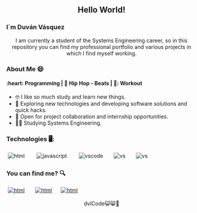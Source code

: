 <h2 align = "center"> Hello World!

<h3 align = "left"> I´m  Duván Vásquez </h3> 


<p align ="center">
 I am currently a student of the Systems Engineering career, so in this repository you can find my professional portfolio and various projects in which I find myself working.
</p>

###  About Me 😄

<h4 align ="left">  :heart: Programming | 🎵 Hip Hop - Beats  | 💪: Workout </h4> 

- 🤓 I like so much study and learn new things. 
- 🤔 Exploring new technologies and developing software solutions and quick hacks.
- 🤗 Open for project collaboration and internship opportunities.
- 👨‍🎓 Studying Systems Engineering.



### Technologies 🖥️:

<p align="left">
 <img src="https://user-images.githubusercontent.com/90654984/167202725-6564e3e7-b0b4-4a7d-96c9-2ca6952f8b20.png" alt="html" style="vertical-align:top; margin:4px">&nbsp;&nbsp;&nbsp;&nbsp;&nbsp;
 <img src="https://user-images.githubusercontent.com/90654984/167202635-7250a944-9eaf-42ea-a02d-42c87521300c.png" alt="javascript" style="vertical-align:top; margin:4px">&nbsp;&nbsp;&nbsp;&nbsp;&nbsp;
 <img src="https://user-images.githubusercontent.com/90654984/166990873-30ddef2e-e476-4847-903b-c81d4a02d977.png" alt="vscode" style="vertical-align:top; margin:4px">&nbsp;&nbsp;&nbsp;&nbsp;
 <img src="https://user-images.githubusercontent.com/90654984/166991622-0410bfac-fc13-45e4-bd21-e84c466c4a61.png" alt="vs" style="vertical-align:top; margin:4px">&nbsp;&nbsp;&nbsp;&nbsp;
 <img src="https://user-images.githubusercontent.com/90654984/167203270-e78fe52a-2f10-4dff-8c04-eb1f780a9dee.png" alt="vs" style="vertical-align:top; margin:4px">
</p>



###  You can find me? 🔍
<a href="https://twitter.com/dvlCode"><img src="https://user-images.githubusercontent.com/90654984/166987092-01097ec4-e16f-483b-ac85-e7cb6d6ec9ae.png" alt="html" style="vertical-align:top; margin:4px"></a>&nbsp;&nbsp;&nbsp;&nbsp;
<a href="https://www.instagram.com/dvl.code/"><img src="https://user-images.githubusercontent.com/90654984/166987792-3878f1c8-da41-4f95-b28c-55355495c822.png" alt="html" style="vertical-align:top; margin:4px"></a>&nbsp;&nbsp;&nbsp;
<a href="https://www.facebook.com/duvan.vasquez.773"><img src="https://user-images.githubusercontent.com/90654984/166987669-fa037018-7e75-4735-8bc1-1bc97188c6dd.png" alt="html" style="vertical-align:top; margin:4px"></a>


 
 
 <p align="center">
 dvlCode😺😸🍉
</p>
